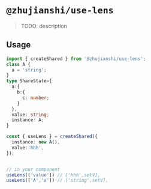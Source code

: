 # `@zhujianshi/use-lens`

> TODO: description

## Usage

```ts
import { createShared } from '@zhujianshi/use-lens';
class A {
  a = 'string';
}
type ShareState={
  a:{
    b:{
      c: number;
    }
  },
  value: string;
  instance: A;
}

const { useLens } = createShared({
  instance: new A(),
  value:'hhh',
});


// in your component
useLens(['value']) // ['hhh',setV],
useLens(['A','a']) // ['string',setV],

```

